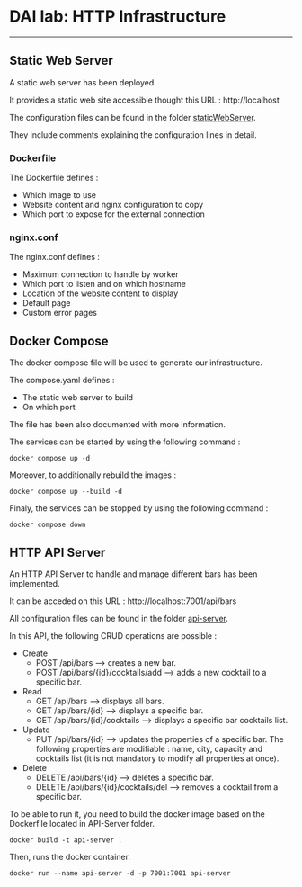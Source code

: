 # DAI lab: HTTP Infrastructure
***

## Static Web Server
A static web server has been deployed.

It provides a static web site accessible thought this URL :
http://localhost

The configuration files can be found in the folder [staticWebServer](./staticWebServer).

They include comments explaining the configuration lines in detail.

### Dockerfile
The Dockerfile defines :
- Which image to use
- Website content and nginx configuration to copy
- Which port to expose for the external connection

### nginx.conf
The nginx.conf defines :
- Maximum connection to handle by worker
- Which port to listen and on which hostname
- Location of the website content to display
- Default page 
- Custom error pages

## Docker Compose 
The docker compose file will be used to generate our infrastructure.

The compose.yaml defines :
- The static web server to build
- On which port

The file has been also documented with more information.

The services can be started by using the following command :
```
docker compose up -d
```

Moreover, to additionally rebuild the images : 
```
docker compose up --build -d
```

Finaly, the services can be stopped by using the following command :
```
docker compose down
```

## HTTP API Server
An HTTP API Server to handle and manage different bars has been implemented.

It can be acceded on this URL :
http://localhost:7001/api/bars

All configuration files can be found in the folder [api-server](./api-server).

In this API, the following CRUD operations are possible :
- Create
  - POST /api/bars --> creates a new bar.
  - POST /api/bars/{id}/cocktails/add --> adds a new cocktail to a specific bar.
- Read
  - GET /api/bars --> displays all bars.
  - GET /api/bars/{id} --> displays a specific bar.
  - GET /api/bars/{id}/cocktails --> displays a specific bar cocktails list.
- Update
  - PUT /api/bars/{id} --> updates the properties of a specific bar. The following properties are modifiable : name, city, capacity and cocktails list (it is not mandatory to modify all properties at once).
- Delete
  - DELETE /api/bars/{id} --> deletes a specific bar.
  - DELETE /api/bars/{id}/cocktails/del --> removes a cocktail from a specific bar.

To be able to run it, you need to build the docker image based on the Dockerfile located in API-Server folder.
```
docker build -t api-server .
```

Then, runs the docker container.
```
docker run --name api-server -d -p 7001:7001 api-server
```

